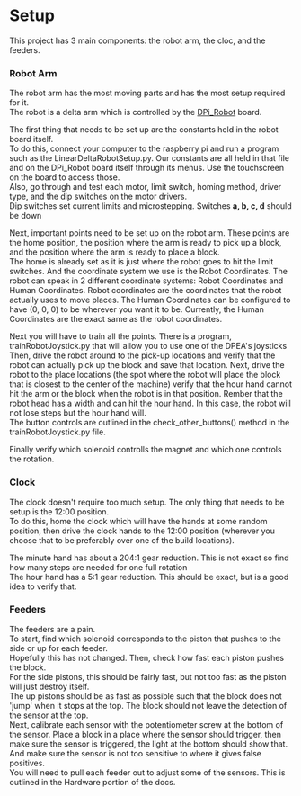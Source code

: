# Setup

This project has 3 main components: the robot arm, the cloc, and the feeders.  
  
### Robot Arm
The robot arm has the most moving parts and has the most setup required for it.  
The robot is a delta arm which is controlled by the [DPi_Robot](https://github.com/dpengineering/DPi_Robot) board.  
  
The first thing that needs to be set up are the constants held in the robot board itself.  
To do this, connect your computer to the raspberry pi and run a program such as the LinearDeltaRobotSetup.py. Our constants are all held
in that file and on the DPi_Robot board itself through its menus. Use the touchscreen on the board to access those.  
Also, go through and test each motor, limit switch, homing method, driver type, and the dip switches on the motor drivers.  
Dip switches set current limits and microstepping. Switches **a, b, c, d** should be down

    
Next, important points need to be set up on the robot arm. These points are the home position, the position where the arm is ready to pick up a block, and the position where the arm is ready to place a block.  
The home is already set as it is just where the robot goes to hit the limit switches. And the coordinate system we use is the Robot Coordinates. 
The robot can speak in 2 different coordinate systems: Robot Coordinates and Human Coordinates. 
Robot coordinates are the coordinates that the robot actually uses to move places. The Human Coordinates can be configured 
to have (0, 0, 0) to be wherever you want it to be. Currently, the Human Coordinates are the exact same as the robot coordinates.  
  
Next you will have to train all the points. There is a program, trainRobotJoystick.py that will allow you to use one of the DPEA's joysticks
Then, drive the robot around to the pick-up locations and verify that the robot can actually pick up the block and save that location. 
Next, drive the robot to the place locations (the spot where the robot will place the block that is closest to the center of the machine) verify that the hour hand cannot hit the 
arm or the block when the robot is in that position. Rember that the robot head has a width and can hit the hour hand. In this case, the robot will not lose steps but the hour hand will.  
The button controls are outlined in the check_other_buttons() method in the trainRobotJoystick.py file.   

Finally verify which solenoid controlls the magnet and which one controls the rotation.

### Clock
The clock doesn't require too much setup. The only thing that needs to be setup is the 12:00 position.  
To do this, home the clock which will have the hands at some random position, then drive the clock hands to the 12:00 position (wherever you choose that to be preferably over one of the build locations).  
  
The minute hand has about a 204:1 gear reduction. This is not exact so find how many steps are needed for one full rotation  
The hour hand has a 5:1 gear reduction. This should be exact, but is a good idea to verify that.

### Feeders

The feeders are a pain.  
To start, find which solenoid corresponds to the piston that pushes to the side or up for each feeder.  
Hopefully this has not changed. Then, check how fast each piston pushes the block.  
For the side pistons, this should be fairly fast, but not too fast as the piston will just destroy itself.  
The up pistons should be as fast as possible such that the block does not 'jump' when it stops at the top. The block should not leave the 
detection of the sensor at the top.  
Next, calibrate each sensor with the potentiometer screw at the bottom of the sensor. Place a block in a place where the sensor should trigger,
then make sure the sensor is triggered, the light at the bottom should show that. And make sure the sensor is not too sensitive to where it gives false positives.  
You will need to pull each feeder out to adjust some of the sensors. This is outlined in the Hardware portion of the docs.